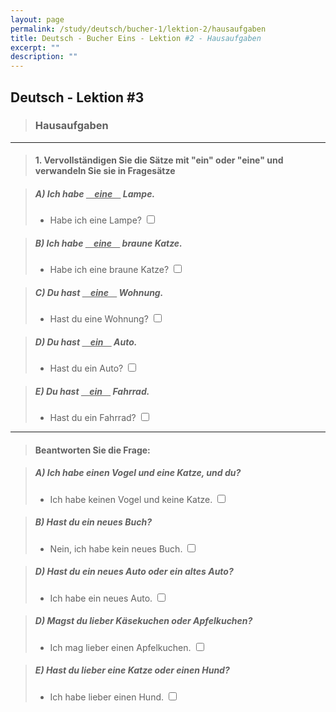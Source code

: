 ```yaml
---
layout: page
permalink: /study/deutsch/bucher-1/lektion-2/hausaufgaben
title: Deutsch - Bucher Eins - Lektion #2 - Hausaufgaben
excerpt: ""
description: ""
---
```


## Deutsch - Lektion #3

> ### **Hausaufgaben**

---

> #### 1. Vervollständigen Sie die Sätze mit "ein" oder "eine" und verwandeln Sie sie in Fragesätze

> ##### A) Ich habe <span style="text-decoration: underline">&nbsp;&nbsp;&nbsp;&nbsp;eine&nbsp;&nbsp;&nbsp;&nbsp;</span> Lampe.
> - Habe ich eine Lampe? <input type="checkbox" />

> ##### B) Ich habe <span style="text-decoration: underline">&nbsp;&nbsp;&nbsp;&nbsp;eine&nbsp;&nbsp;&nbsp;&nbsp;</span> braune Katze.
> - Habe ich eine braune Katze? <input type="checkbox" />

> ##### C) Du hast <span style="text-decoration: underline">&nbsp;&nbsp;&nbsp;&nbsp;eine&nbsp;&nbsp;&nbsp;&nbsp;</span> Wohnung.
> - Hast du eine Wohnung? <input type="checkbox" />

> ##### D) Du hast <span style="text-decoration: underline">&nbsp;&nbsp;&nbsp;&nbsp;ein&nbsp;&nbsp;&nbsp;&nbsp;</span> Auto.
> - Hast du ein Auto? <input type="checkbox" />

> ##### E) Du hast <span style="text-decoration: underline">&nbsp;&nbsp;&nbsp;&nbsp;ein&nbsp;&nbsp;&nbsp;&nbsp;</span> Fahrrad.
> - Hast du ein Fahrrad? <input type="checkbox" />

---

> #### Beantworten Sie die Frage:

> ##### A) Ich habe einen Vogel und eine Katze, und du?
> -  Ich habe keinen Vogel und keine Katze. <input type="checkbox" />

> ##### B) Hast du ein neues Buch?
> - Nein, ich habe kein neues Buch. <input type="checkbox" />

> ##### D) Hast du ein neues Auto oder ein altes Auto?
> -  Ich habe ein neues Auto. <input type="checkbox" />

> ##### D) Magst du lieber Käsekuchen oder Apfelkuchen?
> -  Ich mag lieber einen Apfelkuchen. <input type="checkbox" />

> ##### E) Hast du lieber eine Katze oder einen Hund?
> -  Ich habe lieber einen Hund. <input type="checkbox" />
